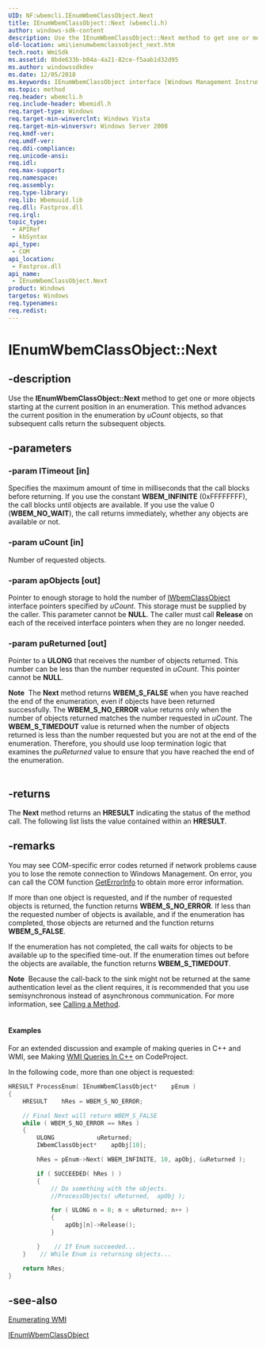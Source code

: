 ```yaml
---
UID: NF:wbemcli.IEnumWbemClassObject.Next
title: IEnumWbemClassObject::Next (wbemcli.h)
author: windows-sdk-content
description: Use the IEnumWbemClassObject::Next method to get one or more objects starting at the current position in an enumeration.
old-location: wmi\ienumwbemclassobject_next.htm
tech.root: WmiSdk
ms.assetid: 8bde633b-b04a-4a21-82ce-f5aab1d32d95
ms.author: windowssdkdev
ms.date: 12/05/2018
ms.keywords: IEnumWbemClassObject interface [Windows Management Instrumentation],Next method, IEnumWbemClassObject.Next, IEnumWbemClassObject::Next, Next, Next method [Windows Management Instrumentation], Next method [Windows Management Instrumentation],IEnumWbemClassObject interface, _hmm_ienumwbemclassobject_next, wbemcli/IEnumWbemClassObject::Next, wmi.ienumwbemclassobject_next
ms.topic: method
req.header: wbemcli.h
req.include-header: Wbemidl.h
req.target-type: Windows
req.target-min-winverclnt: Windows Vista
req.target-min-winversvr: Windows Server 2008
req.kmdf-ver: 
req.umdf-ver: 
req.ddi-compliance: 
req.unicode-ansi: 
req.idl: 
req.max-support: 
req.namespace: 
req.assembly: 
req.type-library: 
req.lib: Wbemuuid.lib
req.dll: Fastprox.dll
req.irql: 
topic_type:
 - APIRef
 - kbSyntax
api_type:
 - COM
api_location:
 - Fastprox.dll
api_name:
 - IEnumWbemClassObject.Next
product: Windows
targetos: Windows
req.typenames: 
req.redist: 
---
```


# IEnumWbemClassObject::Next


## -description


Use the <b>IEnumWbemClassObject::Next</b> method to 
    get one or more objects starting at the current position in an enumeration. This method advances the current 
    position in the enumeration by <i>uCount</i> objects, so that subsequent calls return the 
    subsequent objects.


## -parameters




### -param lTimeout [in]

Specifies the maximum amount of time in milliseconds that the call blocks before returning. If you use the 
      constant <b>WBEM_INFINITE</b> (0xFFFFFFFF), the call blocks until objects are available. If 
      you use the value 0 (<b>WBEM_NO_WAIT</b>), the call returns immediately, whether any objects 
      are available or not.


### -param uCount [in]

Number of requested objects.


### -param apObjects [out]

Pointer to enough storage to hold the number of 
      <a href="https://msdn.microsoft.com/a3ce37d7-5580-4b84-9119-78412c8e0d27">IWbemClassObject</a> interface pointers specified by 
      <i>uCount</i>. This storage must be supplied by the caller. This parameter cannot be 
      <b>NULL</b>. The caller must call <b>Release</b> on each of the received 
      interface pointers when they are no longer needed.


### -param puReturned [out]

Pointer to a <b>ULONG</b> that receives the number of objects returned. This number can 
       be less than the number requested in <i>uCount</i>. This pointer cannot be 
       <b>NULL</b>.

<div class="alert"><b>Note</b>  The <b>Next</b> method returns 
       <b>WBEM_S_FALSE</b> when you have reached the end of the enumeration, even if objects have 
       been returned successfully. The <b>WBEM_S_NO_ERROR</b> value returns only when the number of 
       objects returned matches the number requested in <i>uCount</i>. The 
       <b>WBEM_S_TIMEDOUT</b> value is returned when the number of objects returned is less than 
       the number requested but you are not at the end of the enumeration. Therefore, you should use loop termination 
       logic that examines the <i>puReturned</i> value to ensure that you have reached the end of 
       the enumeration.</div>
<div> </div>

## -returns



The <b>Next</b> method returns an <b>HRESULT</b> indicating 
      the status of the method call. The following list lists the value contained within an 
      <b>HRESULT</b>.




## -remarks



You may see COM-specific error codes returned if network problems cause you to lose the remote connection to Windows Management. On error, you can call the COM function <a href="http://go.microsoft.com/fwlink/p/?linkid=119575">GetErrorInfo</a> to obtain more error information.

If more than one object is requested, and if the number of requested objects is returned, the function returns <b>WBEM_S_NO_ERROR</b>. If less than the requested number of objects is available, and if the enumeration has completed, those objects are returned and the function returns <b>WBEM_S_FALSE</b>.

If the enumeration has not completed, the call waits for objects to be available up to the specified time-out. If the enumeration times out before the objects are available, the function returns <b>WBEM_S_TIMEDOUT</b>.

<div class="alert"><b>Note</b>  Because the call-back to the sink might not be returned at the same authentication level as the client requires, it is recommended that you use semisynchronous instead of asynchronous communication.  For more information, see <a href="https://msdn.microsoft.com/7a1eda93-014e-4067-b6d0-361a3d2fd1df">Calling a Method</a>.</div>
<div> </div>

#### Examples

For an extended discussion and example of making queries in C++ and WMI, see Making <a href="http://www.codeproject.com/Articles/10539/Making-WMI-Queries-In-C">WMI Queries In C++</a> on CodeProject.

<div class="code"></div>
In the following code, more than one object is requested:


```cpp
HRESULT ProcessEnum( IEnumWbemClassObject*    pEnum )
{
    HRESULT    hRes = WBEM_S_NO_ERROR;

    // Final Next will return WBEM_S_FALSE
    while ( WBEM_S_NO_ERROR == hRes )
    {
        ULONG            uReturned;
        IWbemClassObject*    apObj[10];

        hRes = pEnum->Next( WBEM_INFINITE, 10, apObj, &uReturned );

        if ( SUCCEEDED( hRes ) )
        {
            // Do something with the objects.
            //ProcessObjects( uReturned,  apObj );

            for ( ULONG n = 0; n < uReturned; n++ )
            {
                apObj[n]->Release();
            }

        }    // If Enum succeeded...
    }    // While Enum is returning objects...

    return hRes;
}
```





## -see-also




<a href="https://msdn.microsoft.com/fe7e3259-9a7c-4f73-af30-192bbbace1b3">Enumerating WMI</a>



<a href="https://msdn.microsoft.com/142ea48d-d47b-4b7b-ab84-049a54955488">IEnumWbemClassObject</a>
 

 


